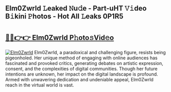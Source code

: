 ## Elm0Zwrld 𝙻eaked 𝙽u𝚍e - Part-uHT 𝚅𝚒deo B𝚒kini 𝙿hotos - Hot All 𝙻eaks 0P1R5

# <h2><a href="http://ld287k.urlbe.top/?page=Elm0Zwrld">🔗🔗👉👉 Elm0Zwrld P𝚑oto𝚜Vid𝚎o</a></h2>

[![Elm0Zwrld](https://i.imgur.com/eBuTRDB.gif)](http://ld287k.urlbe.top/?page=Elm0Zwrld)
Elm0Zwrld, a paradoxical and challenging figure, resists being pigeonholed. Her unique method of engaging with online audiences has fascinated and provoked critics, generating debates on artistic expression, consent, and the complexities of digital communities. Though her future intentions are unknown, her impact on the digital landscape is profound. Armed with unwavering dedication and undeniable appeal, Elm0Zwrld reach in the virtual world is vast.
